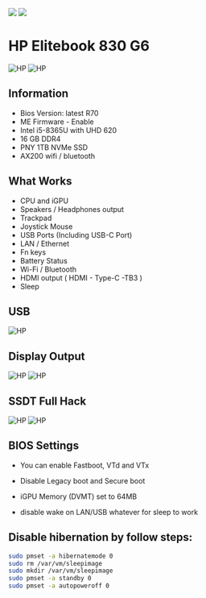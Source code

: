 [![](https://img.shields.io/badge/Reposity-Baio77-informational?style=flat&logo=apple&logoColor=white&color=9debeb)](https://github.com/Baio1977?tab=repositories)
[![](https://img.shields.io/badge/Telegram-HackintoshLifeIT-informational?style=flat&logo=telegram&logoColor=white&color=5fb659)](https://t.me/HackintoshLife_it)

# HP Elitebook 830 G6

![HP](./Screenshot/1.jpg)
![HP](./Screenshot/2.png)

## Information

- Bios Version: latest R70
- ME Firmware - Enable
- Intel i5-8365U with UHD 620
- 16 GB DDR4
- PNY 1TB NVMe SSD
- AX200 wifi / bluetooth

## What Works

- CPU and iGPU
- Speakers /  Headphones output
- Trackpad
- Joystick Mouse
- USB Ports (Including USB-C Port)
- LAN / Ethernet
- Fn keys
- Battery Status
- Wi-Fi / Bluetooth
- HDMI output ( HDMI - Type-C -TB3 )
- Sleep

## USB

![HP](./Screenshot/3.png)

## Display Output

![HP](./Screenshot/4.png)
![HP](./Screenshot/5.png)

## SSDT Full Hack

![HP](./Screenshot/6.png)
![HP](./Screenshot/7.png)

## BIOS Settings

- You can enable Fastboot, VTd and VTx

- Disable Legacy boot and Secure boot

- iGPU Memory (DVMT) set to 64MB

- disable wake on LAN/USB whatever for sleep to work

## Disable hibernation by follow steps:

```bash
sudo pmset -a hibernatemode 0
sudo rm /var/vm/sleepimage
sudo mkdir /var/vm/sleepimage
sudo pmset -a standby 0
sudo pmset -a autopoweroff 0
```
